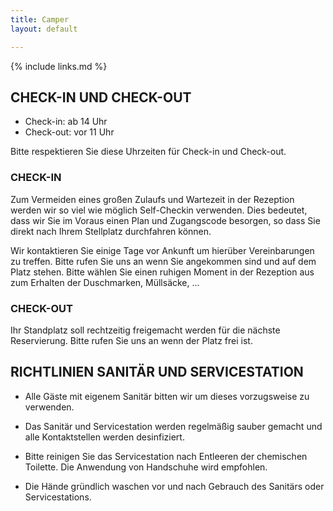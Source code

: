 ```yaml
---
title: Camper
layout: default

---
```


{% include links.md %}

## CHECK-IN UND CHECK-OUT

* Check-in: ab 14 Uhr
* Check-out: vor 11 Uhr

Bitte respektieren Sie diese Uhrzeiten für Check-in und Check-out.

### CHECK-IN

Zum Vermeiden eines großen Zulaufs und Wartezeit in der Rezeption werden wir so viel
wie möglich Self-Checkin verwenden. Dies bedeutet, dass wir Sie im Voraus einen Plan
und Zugangscode besorgen, so dass Sie direkt nach Ihrem Stellplatz durchfahren können.

Wir kontaktieren Sie einige Tage vor Ankunft um hierüber Vereinbarungen zu treffen.
Bitte rufen Sie uns an wenn Sie angekommen sind und auf dem Platz stehen. Bitte wählen Sie
einen ruhigen Moment in der Rezeption aus zum Erhalten der Duschmarken, Müllsäcke, ...

### CHECK-OUT

Ihr Standplatz soll rechtzeitig freigemacht werden für die nächste Reservierung.
Bitte rufen Sie uns an wenn der Platz frei ist.

## RICHTLINIEN SANITÄR UND SERVICESTATION

<!--* Die Sanitäranlagen sind wieder geöffnet ab 25/06. -->

* Alle Gäste mit eigenem Sanitär bitten wir um dieses vorzugsweise zu verwenden.

* Das Sanitär und Servicestation werden regelmäßig sauber gemacht und alle Kontaktstellen
werden desinfiziert.

* Bitte reinigen Sie das Servicestation nach Entleeren der chemischen Toilette.
Die Anwendung von Handschuhe wird empfohlen.

* Die Hände gründlich waschen vor und nach Gebrauch des Sanitärs oder Servicestations.
